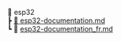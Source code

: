 📂 esp32\
┣ [📜 esp32-documentation.md](esp32-documentation.md)\
┗ 📜 [esp32-documentation_fr.md](esp32-documentation_fr.md)
